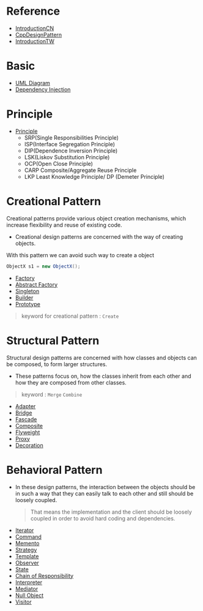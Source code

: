 # Reference
- [IntroductionCN](https://www.cnblogs.com/HOsystem/p/14660488.html#%E5%88%9B%E5%BB%BA%E5%9E%8B%E6%A8%A1%E5%BC%8F)  
- [CppDesignPattern](https://medium.com/must-know-computer-science/basic-design-patterns-in-c-39bd3d477a5c)  
- [IntroductionTW](https://ianjustin39.github.io/ianlife/design-pattern/singleton-pattern/)

# Basic
* [UML Diagram](UML_Diagram.md)
* [Dependency Injection](DependencyInjection.md)

# Principle
- [Principle](Principle.md)
  - SRP(Single Responsibilities Principle)
  - ISP(Interface Segregation Principle)
  - DIP(Dependence Inversion Principle)
  - LSK(Liskov Substitution Principle)
  - OCP(Open Close Principle)
  - CARP	Composite/Aggregate Reuse Principle
  - LKP	Least Knowledge Principle/ DP (Demeter Principle)

# Creational Pattern
Creational patterns provide various object creation mechanisms, which increase flexibility and reuse of existing code.
- Creational design patterns are concerned with the way of creating objects. 

With this pattern we can avoid such way to create a object  
```Java
ObjectX s1 = new ObjectX();  
```

* [Factory](Factory.md)
* [Abstract Factory](AbstractFactory.md) 
* [Singleton](Singleton.md)
* [Builder](Builder.md)
* [Prototype](Prototype.md)

> keyword for creational pattern : `Create`

# Structural Pattern

Structural design patterns are concerned with how classes and objects can be composed, to form larger structures.  
- These patterns focus on, how the classes inherit from each other and how they are composed from other classes.

> keyword : `Merge` `Combine` 

* [Adapter](adapter.md) 
* [Bridge](Bridge.md) 
* [Fascade](Fascade.md)
* [Composite](Iterator_and_Composite.md)
* [Flyweight](Flyweight.md)
* [Proxy](Proxy.md)
* [Decoration](Decoration.md)

# Behavioral Pattern
- In these design patterns, the interaction between the objects should be in such a way that they can easily talk to each other and still should be loosely coupled.
  > That means the implementation and the client should be loosely coupled in order to avoid hard coding and dependencies.


* [Iterator](Iterator_and_Composite.md)  
* [Command](Command.md)  
* [Memento](Memonto.md)  
* [Strategy](Strategy.md)
* [Template](Template.md)
* [Observer](Observer.md)
* [State](State.md)
* [Chain of Responsibility](Chain_of_Responsibility.md)
* [Interpreter](Iterpreter.md)
* [Mediator](Mediator.md)
* [Null Object](Null_Object.md)
* [Visitor](Visitor.md)

